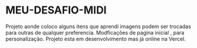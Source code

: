 # MEU-DESAFIO-MIDI
Projeto aonde coloco alguns itens que aprendi 
imagens podem ser trocadas para outras de qualquer preferencia.
Modficações de pagina inicial , para personalização.
Projeto esta em desenvolvimento mas já online na Vercel.

